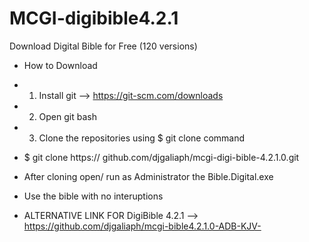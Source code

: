 # MCGI-digibible4.2.1
Download Digital Bible for Free (120 versions)
* How to Download
* 1. Install git --> https://git-scm.com/downloads
* 2. Open git bash
* 3. Clone the repositories using  $ git clone command
* $ git clone https://<personal-access-token> github.com/djgaliaph/mcgi-digi-bible-4.2.1.0.git
* After cloning open/ run as Administrator the  Bible.Digital.exe
*  Use the bible with no interuptions

*  ALTERNATIVE LINK FOR DigiBible 4.2.1 --> https://github.com/djgaliaph/mcgi-bible4.2.1.0-ADB-KJV-
